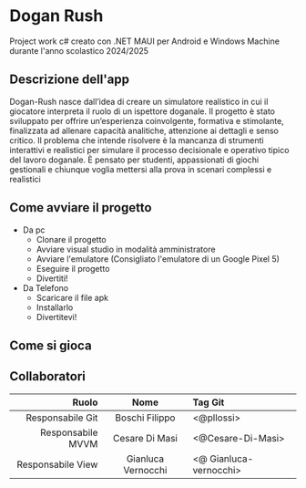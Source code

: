# Dogan Rush 

Project work c# creato con .NET MAUI per Android e Windows Machine durante l'anno scolastico 2024/2025

## Descrizione dell'app
Dogan-Rush nasce dall’idea di creare un simulatore realistico in cui il giocatore interpreta il ruolo di un ispettore doganale. Il progetto è stato sviluppato per offrire un’esperienza coinvolgente, formativa e stimolante, finalizzata ad allenare capacità analitiche, attenzione ai dettagli e senso critico.
 Il problema che intende risolvere è la mancanza di strumenti interattivi e realistici per simulare il processo decisionale e operativo tipico del lavoro doganale. È pensato per studenti, appassionati di giochi gestionali e chiunque voglia mettersi alla prova in scenari complessi e realistici

## Come avviare il progetto
 - Da pc
    - Clonare il progetto
    - Avviare visual studio in modalità amministratore
    - Avviare l'emulatore (Consigliato l'emulatore di un Google Pixel 5)
    - Eseguire il progetto
    - Divertiti!
 - Da Telefono
    - Scaricare il file apk
    - Installarlo
    - Divertitevi!
## Come si gioca

## Collaboratori

| Ruolo             | Nome           | Tag Git                    |
|------------------:|:--------------:|:---------------------------| 
| Responsabile Git  | Boschi Filippo | <@pllossi>                 |
| Responsabile MVVM | Cesare Di Masi | <@Cesare-Di-Masi>          |
| Responsabile View | Gianluca Vernocchi | <@ Gianluca-vernocchi> |

